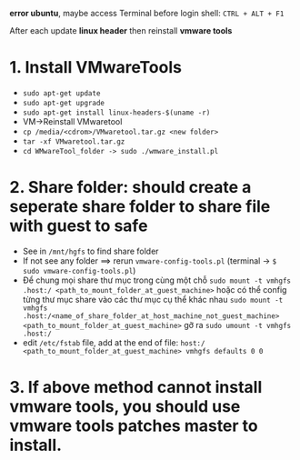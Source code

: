 **error ubuntu**, maybe access Terminal before login shell: `CTRL + ALT + F1`

After each update **linux header** then reinstall **vmware tools**
# 1. Install VMwareTools
- `sudo apt-get update`
- `sudo apt-get upgrade`
- `sudo apt-get install linux-headers-$(uname -r)`
- VM->Reinstall VMwaretool
- `cp /media/<cdrom>/VMwaretool.tar.gz <new folder>`
- `tar -xf VMwaretool.tar.gz`
- `cd WMwareTool_folder -> sudo ./wmware_install.pl`

# 2. Share folder: should create a seperate share folder to share file with guest to safe
- See in `/mnt/hgfs` to find share folder
- If not see any folder ==> rerun `vmware-config-tools.pl` (terminal -> `$ sudo vmware-config-tools.pl`)
- Để chung mọi share thư mục trong cùng một chỗ
	`sudo mount -t vmhgfs .host:/ <path_to_mount_folder_at_guest_machine>`
	hoặc có thể config từng thư mục share vào các thư mục cụ thể khác nhau
	`sudo mount -t vmhgfs .host:/<name_of_share_folder_at_host_machine_not_guest_machine> <path_to_mount_folder_at_guest_machine>`
	gỡ ra
	`sudo umount -t vmhgfs .host:/`
- edit `/etc/fstab` file, add at the end of file:
	`host:/ <path_to_mount_folder_at_guest_machine> vmhgfs defaults 0 0`

# 3. If above method cannot install vmware tools, you should use **vmware tools patches master** to install.